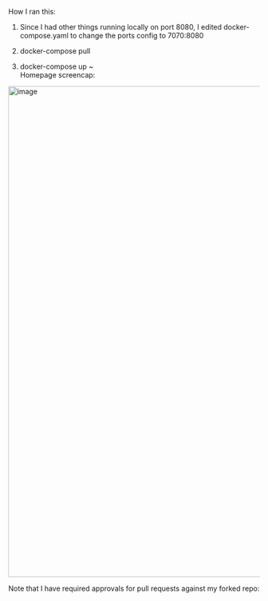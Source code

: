
How I ran this:

1. Since I had other things running locally on port 8080, I edited docker-compose.yaml to change the ports config to 7070:8080

2. docker-compose pull

3. docker-compose up
~                    
Homepage screencap:

<img width="983" alt="image" src="https://user-images.githubusercontent.com/29604888/221662751-6f5db46e-811d-4964-bc06-4b415620e78e.png">

Note that I have required approvals for pull requests against my forked repo:

